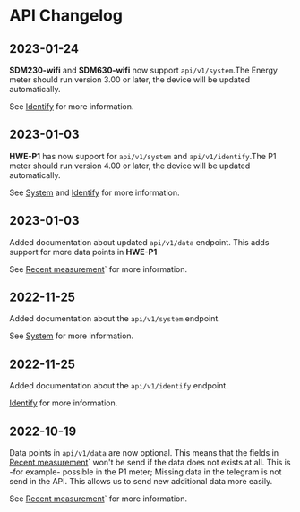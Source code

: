 # API Changelog

## 2023-01-24
**SDM230-wifi** and **SDM630-wifi** now support `api/v1/system`.The Energy meter should run version 3.00 or later, the device will be updated automatically.

See [Identify](/docs/endpoints/api-v1-identify.md) for more information.

## 2023-01-03
**HWE-P1** has now support for `api/v1/system` and `api/v1/identify`.The P1 meter should run version 4.00 or later, the device will be updated automatically.

See [System](/docs/endpoints/api-v1-system.md) and [Identify](/docs/endpoints/api-v1-identify.md) for more information.

## 2023-01-03
Added documentation about updated `api/v1/data` endpoint. This adds support for more data points in **HWE-P1**

See [Recent measurement](/docs/endpoints/api-v1-data.md)` for more information.

## 2022-11-25
Added documentation about the `api/v1/system` endpoint.

See [System](/docs/endpoints/api-v1-system.md) for more information.

## 2022-11-25
Added documentation about the `api/v1/identify` endpoint.

[Identify](/docs/endpoints/api-v1-identify.md) for more information.

## 2022-10-19
Data points in ``api/v1/data`` are now optional. This means that the fields in [Recent measurement](/docs/endpoints/api-v1-data.md)` won't be send if the data does not exists at all. 
This is -for example- possible in the P1 meter; Missing data in the telegram is not send in the API. This allows us to send new additional data more easily.

See [Recent measurement](/docs/endpoints/api-v1-data.md)` for more information.
